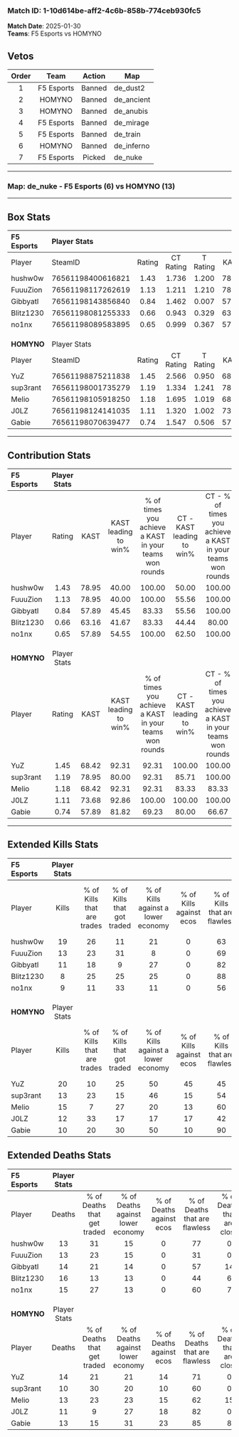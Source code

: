 ### Match ID: 1-10d614be-aff2-4c6b-858b-774ceb930fc5  
**Match Date**: 2025-01-30  
**Teams**: F5 Esports vs HOMYNO  

## Vetos  

| Order | Team | Action | Map |
| :---: | :--: | :----: | --- |
| 1 | F5 Esports | Banned | de_dust2 |
| 2 | HOMYNO | Banned | de_ancient |
| 3 | HOMYNO | Banned | de_anubis |
| 4 | F5 Esports | Banned | de_mirage |
| 5 | F5 Esports | Banned | de_train |
| 6 | HOMYNO | Banned | de_inferno |
| 7 | F5 Esports | Picked | de_nuke |

---  

### **Map**: de_nuke - F5 Esports (6) vs HOMYNO (13)  
---  

## Box Stats  

| **F5 Esports** | Player Stats      |        |           |          |       |       |       |         |        |      |     |
| :- | :- | :-: | :-: | :-: | :-: | :-: | :-: | :-: | :-: | :-: | :-: |
| Player         | SteamID           | Rating | CT Rating | T Rating | KAST  |  ADR  | Kills | Assists | Deaths | K/D  | HS% |
| hushw0w        | 76561198400616821 |  1.43  |   1.736   |  1.200   | 78.95 | 85.1  |  19   |    3    |   13   | 1.46 | 52  |
| FuuuZion       | 76561198117262619 |  1.13  |   1.211   |  1.210   | 78.95 | 77.1  |  13   |    3    |   13   | 1.00 | 53  |
| Gibbyatl       | 76561198143856840 |  0.84  |   1.462   |  0.007   | 57.89 | 69.9  |  11   |    5    |   14   | 0.79 | 45  |
| Blitz1230      | 76561198081255333 |  0.66  |   0.943   |  0.329   | 63.16 | 61.4  |   8   |    5    |   16   | 0.50 | 50  |
| no1nx          | 76561198089583895 |  0.65  |   0.999   |  0.367   | 57.89 | 51.2  |   9   |    3    |   15   | 0.60 | 22  |
|                |                   |        |           |          |       |       |       |         |        |      |     |
|                |                   |        |           |          |       |       |       |         |        |      |     |
|                |                   |        |           |          |       |       |       |         |        |      |     |
| **HOMYNO**     | Player Stats      |        |           |          |       |       |       |         |        |      |     |
| Player         | SteamID           | Rating | CT Rating | T Rating | KAST  |  ADR  | Kills | Assists | Deaths | K/D  | HS% |
| YuZ            | 76561198875211838 |  1.45  |   2.566   |  0.950   | 68.42 | 114.1 |  20   |    2    |   14   | 1.43 | 45  |
| sup3rant       | 76561198001735279 |  1.19  |   1.334   |  1.241   | 78.95 | 71.0  |  13   |    3    |   10   | 1.30 | 53  |
| Melio          | 76561198105918250 |  1.18  |   1.695   |  1.019   | 68.42 | 91.7  |  15   |    2    |   13   | 1.15 | 33  |
| J0LZ           | 76561198124141035 |  1.11  |   1.320   |  1.002   | 73.68 | 76.1  |  12   |    6    |   11   | 1.09 | 58  |
| Gabie          | 76561198070639477 |  0.74  |   1.547   |  0.506   | 57.89 | 49.5  |  10   |    1    |   13   | 0.77 | 30  |
---  

## Contribution Stats  

| **F5 Esports** | Player Stats |       |                      |                                                        |                           |                                                             |                          |                                                            |
| :- | :-: | :-: | :-: | :-: | :-: | :-: | :-: | :-: |
| Player         |    Rating    | KAST  | KAST leading to win% | % of times you achieve a KAST in your teams won rounds | CT - KAST leading to win% | CT - % of times you achieve a KAST in your teams won rounds | T - KAST leading to win% | T - % of times you achieve a KAST in your teams won rounds |
| hushw0w        |     1.43     | 78.95 |        40.00         |                         100.00                         |           50.00           |                           100.00                            |          20.00           |                           100.00                           |
| FuuuZion       |     1.13     | 78.95 |        40.00         |                         100.00                         |           55.56           |                           100.00                            |          16.67           |                           100.00                           |
| Gibbyatl       |     0.84     | 57.89 |        45.45         |                         83.33                          |           55.56           |                           100.00                            |           0.00           |                            0.00                            |
| Blitz1230      |     0.66     | 63.16 |        41.67         |                         83.33                          |           44.44           |                            80.00                            |          33.33           |                           100.00                           |
| no1nx          |     0.65     | 57.89 |        54.55         |                         100.00                         |           62.50           |                           100.00                            |          33.33           |                           100.00                           |
|                |              |       |                      |                                                        |                           |                                                             |                          |                                                            |
|                |              |       |                      |                                                        |                           |                                                             |                          |                                                            |
|                |              |       |                      |                                                        |                           |                                                             |                          |                                                            |
| **HOMYNO**     | Player Stats |       |                      |                                                        |                           |                                                             |                          |                                                            |
| Player         |    Rating    | KAST  | KAST leading to win% | % of times you achieve a KAST in your teams won rounds | CT - KAST leading to win% | CT - % of times you achieve a KAST in your teams won rounds | T - KAST leading to win% | T - % of times you achieve a KAST in your teams won rounds |
| YuZ            |     1.45     | 68.42 |        92.31         |                         92.31                          |          100.00           |                           100.00                            |          85.71           |                           85.71                            |
| sup3rant       |     1.19     | 78.95 |        80.00         |                         92.31                          |           85.71           |                           100.00                            |          75.00           |                           85.71                            |
| Melio          |     1.18     | 68.42 |        92.31         |                         92.31                          |           83.33           |                            83.33                            |          100.00          |                           100.00                           |
| J0LZ           |     1.11     | 73.68 |        92.86         |                         100.00                         |          100.00           |                           100.00                            |          87.50           |                           100.00                           |
| Gabie          |     0.74     | 57.89 |        81.82         |                         69.23                          |           80.00           |                            66.67                            |          83.33           |                           71.43                            |
---  

## Extended Kills Stats  

| **F5 Esports** | Player Stats |                            |                            |                                    |                         |                              |                                 |                                       |                    |           |
| :- | :-: | :-: | :-: | :-: | :-: | :-: | :-: | :-: | :-: | :-: |
| Player         |    Kills     | % of Kills that are trades | % of Kills that got traded | % of Kills against a lower economy | % of Kills against ecos | % of Kills that are flawless | % of Kills that are close duels | % of Kills that are assisted by flash | Pistol Round Kills | AWP Kills |
| hushw0w        |      19      |             26             |             11             |                 21                 |            0            |              63              |               11                |                   0                   |         0          |     0     |
| FuuuZion       |      13      |             23             |             31             |                 8                  |            0            |              69              |                0                |                   0                   |         1          |     1     |
| Gibbyatl       |      11      |             18             |             9              |                 27                 |            0            |              82              |                0                |                   0                   |         0          |     0     |
| Blitz1230      |      8       |             25             |             25             |                 25                 |            0            |              88              |                0                |                   0                   |         0          |     1     |
| no1nx          |      9       |             11             |             33             |                 11                 |            0            |              56              |               11                |                   0                   |         0          |     1     |
|                |              |                            |                            |                                    |                         |                              |                                 |                                       |                    |           |
|                |              |                            |                            |                                    |                         |                              |                                 |                                       |                    |           |
|                |              |                            |                            |                                    |                         |                              |                                 |                                       |                    |           |
| **HOMYNO**     | Player Stats |                            |                            |                                    |                         |                              |                                 |                                       |                    |           |
| Player         |    Kills     | % of Kills that are trades | % of Kills that got traded | % of Kills against a lower economy | % of Kills against ecos | % of Kills that are flawless | % of Kills that are close duels | % of Kills that are assisted by flash | Pistol Round Kills | AWP Kills |
| YuZ            |      20      |             10             |             25             |                 50                 |           45            |              45              |                0                |                   0                   |         0          |     3     |
| sup3rant       |      13      |             23             |             15             |                 46                 |           15            |              54              |                8                |                   0                   |         0          |     2     |
| Melio          |      15      |             7              |             27             |                 20                 |           13            |              60              |                7                |                   0                   |         8          |     1     |
| J0LZ           |      12      |             33             |             17             |                 17                 |           17            |              42              |                0                |                   0                   |         0          |     3     |
| Gabie          |      10      |             20             |             30             |                 50                 |           10            |              90              |               20                |                   0                   |         0          |     2     |
## Extended Deaths Stats  

| **F5 Esports** | Player Stats |                             |                                   |                          |                               |                            |                           |               |
| :- | :-: | :-: | :-: | :-: | :-: | :-: | :-: | :-: |
| Player         |    Deaths    | % of Deaths that get traded | % of Deaths against lower economy | % of Deaths against ecos | % of Deaths that are flawless | % of Deaths that are close | % of Deaths while blinded | Deaths to AWP |
| hushw0w        |      13      |             31              |                15                 |            0             |              77               |             0              |             0             |       2       |
| FuuuZion       |      13      |             23              |                15                 |            0             |              31               |             0              |             0             |       2       |
| Gibbyatl       |      14      |             21              |                14                 |            0             |              57               |             14             |             0             |       2       |
| Blitz1230      |      16      |             13              |                13                 |            0             |              44               |             6              |             0             |       2       |
| no1nx          |      15      |             27              |                13                 |            0             |              60               |             7              |             0             |       0       |
|                |              |                             |                                   |                          |                               |                            |                           |               |
|                |              |                             |                                   |                          |                               |                            |                           |               |
|                |              |                             |                                   |                          |                               |                            |                           |               |
| **HOMYNO**     | Player Stats |                             |                                   |                          |                               |                            |                           |               |
| Player         |    Deaths    | % of Deaths that get traded | % of Deaths against lower economy | % of Deaths against ecos | % of Deaths that are flawless | % of Deaths that are close | % of Deaths while blinded | Deaths to AWP |
| YuZ            |      14      |             21              |                21                 |            14            |              71               |             0              |             0             |       0       |
| sup3rant       |      10      |             30              |                20                 |            10            |              60               |             0              |             0             |       1       |
| Melio          |      13      |             23              |                23                 |            15            |              62               |             15             |             0             |       0       |
| J0LZ           |      11      |              9              |                27                 |            18            |              82               |             0              |             0             |       0       |
| Gabie          |      13      |             15              |                31                 |            23            |              85               |             8              |             0             |       0       |
